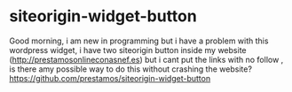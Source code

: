 # siteorigin-widget-button
Good morning, i am new in programming but i have a problem with this wordpress widget, i have two siteorigin button inside my website (http://prestamosonlineconasnef.es) but i cant put the links with no follow , is there amy possible way to do this without crashing the website?
https://github.com/prestamos/siteorigin-widget-button

